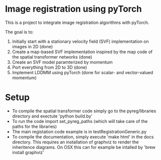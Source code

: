 # Image registration using pyTorch

This is a project to integrate image registration algorithms with pyTorch.

The goal is to: 

1. Initially start with a stationary velocity field (SVF) implementation on images in 2D (done)
2. Create a map-based SVF implementation inspired by the map code of the spatial transformer networks (done)
3. Create an SVF model paramterized by momentum
4. Port everything from 2D to 3D (done)
5. Implement LDDMM using pyTorch (done for scalar- and vector-valued momentum)

# Setup

* To compile the spatial transformer code simply go to the pyreg/libraries directory and exectute 'python build.by'
* To run the code import set_pyreg_paths (which will take care of the paths for the libraries)
* The main registation code example is in testRegistrationGeneric.py
* To compile the documentation, simply execute 'make html' in the docs directory. This requires an installation of graphviz to render the inheritence diagrams. On OSX this can for example be intalled by 'brew install graphviz'
